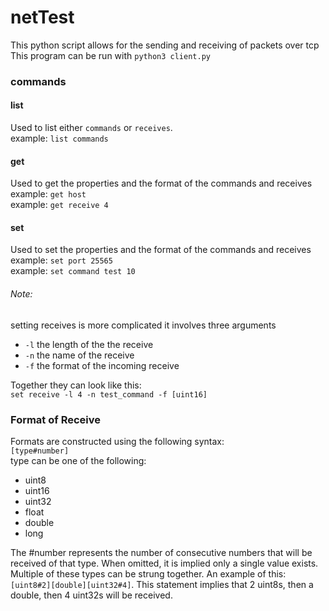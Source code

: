 # netTest
This python script allows for the sending and receiving of packets over tcp<br/>
This program can be run with `python3 client.py`

### commands
#### list
Used to list either `commands` or `receives`.<br/>
example: `list commands`
#### get
Used to get the properties and the format of the commands and receives<br/>
example: `get host`<br/>
example: `get receive 4`
#### set
Used to set the properties and the format of the commands and receives<br/>
example: `set port 25565`<br/>
example: `set command test 10`<br/>
###### Note:
setting receives is more complicated it involves three arguments
* `-l` the length of the the receive
* `-n` the name of the receive
* `-f` the format of the incoming receive<br/>

Together they can look like this:<br/>
`set receive -l 4 -n test_command -f [uint16]`
### Format of Receive
Formats are constructed using the following syntax:<br/>
`[type#number]`<br/>
type can be one of the following:
* uint8
* uint16
* uint32
* float
* double
* long

The #number represents the number of consecutive numbers that will be received of that type.
When omitted, it is implied only a single value exists. Multiple of these types can be strung together.
An example of this: `[uint8#2][double][uint32#4]`. This statement implies that 2 uint8s, then a double, then 4 uint32s will be received.
